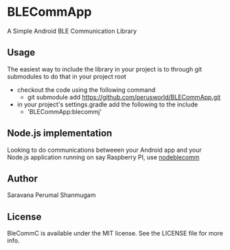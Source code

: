 # BLECommApp
A Simple Android BLE Communication Library

## Usage
The easiest way to include the library in your project is to through git submodules to do that in your project root 

* checkout the code using the following command 
  * git submodule add https://github.com/perusworld/BLECommApp.git
* in your project's settings.gradle add the following to the include
  * 'BLECommApp:blecommj'

## Node.js implementation
Looking to do communications betweeen your Android app and your Node.js application running on say Raspberry PI, use [nodeblecomm](https://github.com/perusworld/nodeblecomm)

## Author

Saravana Perumal Shanmugam

## License

BleCommC is available under the MIT license. See the LICENSE file for more info.


